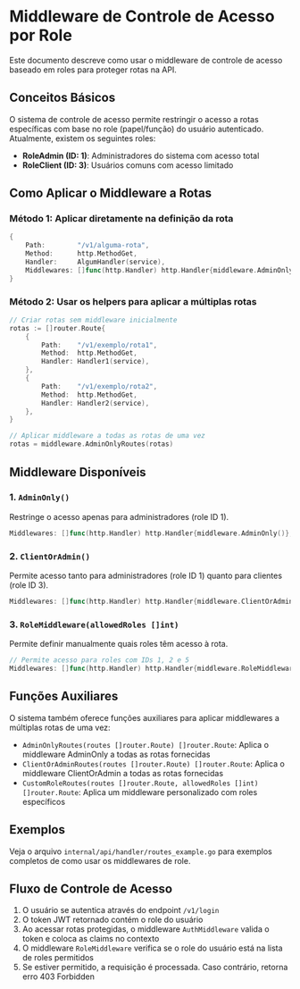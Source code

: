 # Middleware de Controle de Acesso por Role

Este documento descreve como usar o middleware de controle de acesso baseado em roles para proteger rotas na API.

## Conceitos Básicos

O sistema de controle de acesso permite restringir o acesso a rotas específicas com base no role (papel/função) do usuário autenticado. Atualmente, existem os seguintes roles:

- **RoleAdmin (ID: 1)**: Administradores do sistema com acesso total
- **RoleClient (ID: 3)**: Usuários comuns com acesso limitado

## Como Aplicar o Middleware a Rotas

### Método 1: Aplicar diretamente na definição da rota

```go
{
    Path:        "/v1/alguma-rota",
    Method:      http.MethodGet,
    Handler:     AlgumHandler(service),
    Middlewares: []func(http.Handler) http.Handler{middleware.AdminOnly()},
}
```

### Método 2: Usar os helpers para aplicar a múltiplas rotas

```go
// Criar rotas sem middleware inicialmente
rotas := []router.Route{
    {
        Path:    "/v1/exemplo/rota1",
        Method:  http.MethodGet,
        Handler: Handler1(service),
    },
    {
        Path:    "/v1/exemplo/rota2",
        Method:  http.MethodGet,
        Handler: Handler2(service),
    },
}

// Aplicar middleware a todas as rotas de uma vez
rotas = middleware.AdminOnlyRoutes(rotas)
```

## Middleware Disponíveis

### 1. `AdminOnly()`

Restringe o acesso apenas para administradores (role ID 1).

```go
Middlewares: []func(http.Handler) http.Handler{middleware.AdminOnly()},
```

### 2. `ClientOrAdmin()`

Permite acesso tanto para administradores (role ID 1) quanto para clientes (role ID 3).

```go
Middlewares: []func(http.Handler) http.Handler{middleware.ClientOrAdmin()},
```

### 3. `RoleMiddleware(allowedRoles []int)`

Permite definir manualmente quais roles têm acesso à rota.

```go
// Permite acesso para roles com IDs 1, 2 e 5
Middlewares: []func(http.Handler) http.Handler{middleware.RoleMiddleware([]int{1, 2, 5})},
```

## Funções Auxiliares

O sistema também oferece funções auxiliares para aplicar middlewares a múltiplas rotas de uma vez:

- `AdminOnlyRoutes(routes []router.Route) []router.Route`: Aplica o middleware AdminOnly a todas as rotas fornecidas
- `ClientOrAdminRoutes(routes []router.Route) []router.Route`: Aplica o middleware ClientOrAdmin a todas as rotas fornecidas
- `CustomRoleRoutes(routes []router.Route, allowedRoles []int) []router.Route`: Aplica um middleware personalizado com roles específicos

## Exemplos

Veja o arquivo `internal/api/handler/routes_example.go` para exemplos completos de como usar os middlewares de role.

## Fluxo de Controle de Acesso

1. O usuário se autentica através do endpoint `/v1/login`
2. O token JWT retornado contém o role do usuário
3. Ao acessar rotas protegidas, o middleware `AuthMiddleware` valida o token e coloca as claims no contexto
4. O middleware `RoleMiddleware` verifica se o role do usuário está na lista de roles permitidos
5. Se estiver permitido, a requisição é processada. Caso contrário, retorna erro 403 Forbidden 